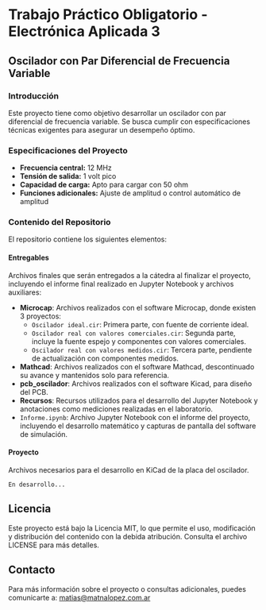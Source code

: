 # Trabajo Práctico Obligatorio - Electrónica Aplicada 3

## Oscilador con Par Diferencial de Frecuencia Variable

### Introducción

Este proyecto tiene como objetivo desarrollar un oscilador con par diferencial de frecuencia variable. Se busca cumplir con especificaciones técnicas exigentes para asegurar un desempeño óptimo.

### Especificaciones del Proyecto

* **Frecuencia central:** 12 MHz
* **Tensión de salida:** 1 volt pico
* **Capacidad de carga:** Apto para cargar con 50 ohm
* **Funciones adicionales:** Ajuste de amplitud o control automático de amplitud

### Contenido del Repositorio

El repositorio contiene los siguientes elementos:

#### Entregables

Archivos finales que serán entregados a la cátedra al finalizar el proyecto, incluyendo el informe final realizado en Jupyter Notebook y archivos auxiliares:

* **Microcap**: Archivos realizados con el software Microcap, donde existen 3 proyectos:
  * `Oscilador ideal.cir`: Primera parte, con fuente de corriente ideal.
  * `Oscilador real con valores comerciales.cir`: Segunda parte, incluye la fuente espejo y componentes con valores comerciales.
  * `Oscilador real con valores medidos.cir`: Tercera parte, pendiente de actualización con componentes medidos.
* **Mathcad**: Archivos realizados con el software Mathcad, descontinuado su avance y mantenidos solo para referencia.
* **pcb_oscilador**: Archivos realizados con el software Kicad, para diseño del PCB.
* **Recursos**: Recursos utilizados para el desarrollo del Jupyter Notebook y anotaciones como mediciones realizadas en el laboratorio.
* `Informe.ipynb`: Archivo Jupyter Notebook con el informe del proyecto, incluyendo el desarrollo matemático y capturas de pantalla del software de simulación.

#### Proyecto

Archivos necesarios para el desarrollo en KiCad de la placa del oscilador.

`En desarrollo...`

## Licencia

Este proyecto está bajo la Licencia MIT, lo que permite el uso, modificación y distribución del contenido con la debida atribución. Consulta el archivo LICENSE para más detalles.

## Contacto

Para más información sobre el proyecto o consultas adicionales, puedes comunicarte a: [matias@matnalopez.com.ar](mailto:matias@matnalopez.com.ar)
